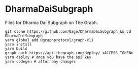 # DharmaDaiSubgraph
Files for Dharma Dai Subgraph on The Graph.

```
git clone https://github.com/0age/DharmaDaiSubgraph && cd DharmaDaiSubgraph
yarn global add @graphprotocol/graph-cli
yarn install
yarn build
graph auth https://api.thegraph.com/deploy/ <ACCESS_TOKEN>
yarn deploy # once you have the api key
yarn codegen # after any changes
```
